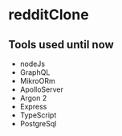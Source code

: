 # redditClone

##  Tools used until now

* nodeJs
* GraphQL
* MikroORm
* ApolloServer
* Argon 2
* Express
* TypeScript
* PostgreSql